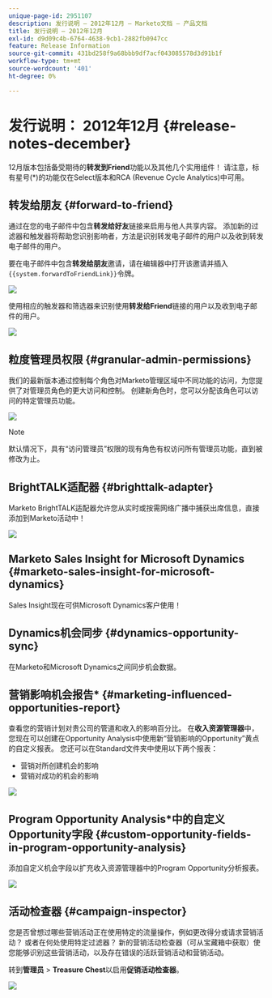 ```yaml
---
unique-page-id: 2951107
description: 发行说明 — 2012年12月 — Marketo文档 — 产品文档
title: 发行说明 — 2012年12月
exl-id: d9d09c4b-6764-4638-9cb1-2882fb0947cc
feature: Release Information
source-git-commit: 431bd258f9a68bbb9df7acf043085578d3d91b1f
workflow-type: tm+mt
source-wordcount: '401'
ht-degree: 0%

---
```


# 发行说明： 2012年12月 {#release-notes-december}

12月版本包括备受期待的&#x200B;**转发到Friend**&#x200B;功能以及其他几个实用组件！ 请注意，标有星号(&#42;)的功能仅在Select版本和RCA (Revenue Cycle Analytics)中可用。

## 转发给朋友 {#forward-to-friend}

通过在您的电子邮件中包含&#x200B;**转发给好友**&#x200B;链接来启用与他人共享内容。 添加新的过滤器和触发器将帮助您识别影响者，方法是识别转发电子邮件的用户以及收到转发电子邮件的用户。

要在电子邮件中包含&#x200B;**转发给朋友**&#x200B;邀请，请在编辑器中打开该邀请并插入`{{system.forwardToFriendLink}}`令牌。

![](assets/image2014-9-23-10-3a50-3a45.png)

使用相应的触发器和筛选器来识别使用&#x200B;**转发给Friend**&#x200B;链接的用户以及收到电子邮件的用户。

![](assets/image2014-9-23-10-3a50-3a56.png)

## 粒度管理员权限 {#granular-admin-permissions}

我们的最新版本通过控制每个角色对Marketo管理区域中不同功能的访问，为您提供了对管理员角色的更大访问和控制。 创建新角色时，您可以分配该角色可以访问的特定管理员功能。

![](assets/image2014-9-23-10-3a51-3a18.png)

>[!NOTE]
>
>默认情况下，具有“访问管理员”权限的现有角色有权访问所有管理员功能，直到被修改为止。

## BrightTALK适配器 {#brighttalk-adapter}

Marketo BrightTALK适配器允许您从实时或按需网络广播中捕获出席信息，直接添加到Marketo活动中！

![](assets/image2014-9-23-10-3a51-3a31.png)

## Marketo Sales Insight for Microsoft Dynamics {#marketo-sales-insight-for-microsoft-dynamics}

Sales Insight现在可供Microsoft Dynamics客户使用！

## Dynamics机会同步 {#dynamics-opportunity-sync}

在Marketo和Microsoft Dynamics之间同步机会数据。

## 营销影响机会报告&#42; {#marketing-influenced-opportunities-report}

查看您的营销计划对贵公司的管道和收入的影响百分比。 在&#x200B;**收入资源管理器**&#x200B;中，您现在可以创建在Opportunity Analysis中使用新“营销影响的Opportunity”黄点的自定义报表。 您还可以在Standard文件夹中使用以下两个报表：

* 营销对所创建机会的影响
* 营销对成功的机会的影响

![](assets/image2014-9-23-10-3a52-3a11.png)

## Program Opportunity Analysis&#42;中的自定义Opportunity字段 {#custom-opportunity-fields-in-program-opportunity-analysis}

添加自定义机会字段以扩充收入资源管理器中的Program Opportunity分析报表。

![](assets/image2014-9-23-10-3a52-3a23.png)

## 活动检查器 {#campaign-inspector}

您是否曾想过哪些营销活动正在使用特定的流量操作，例如更改得分或请求营销活动？ 或者在何处使用特定过滤器？ 新的营销活动检查器（可从宝藏箱中获取）使您能够识别这些营销活动，以及存在错误的活跃营销活动和营销活动。

转到&#x200B;**管理员** > **Treasure Chest**&#x200B;以启用&#x200B;**促销活动检查器**。

![](assets/image2014-9-23-10-3a52-3a39.png)
